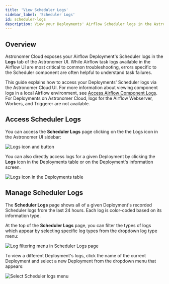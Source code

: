 ```yaml
---
title: 'View Scheduler Logs'
sidebar_label: 'Scheduler Logs'
id: scheduler-logs
description: View your Deployments' Airflow Scheduler logs in the Astronomer Cloud UI.
---
```


## Overview

Astronomer Cloud exposes your Airflow Deployment's Scheduler logs in the **Logs** tab of the Astronomer UI. While Airflow task logs available in the Airflow UI are most critical to common troubleshooting, errors specific to the Scheduler component are often helpful to understand task failures.

This guide explains how to access your Deployments' Scheduler logs via the Astronomer Cloud UI. For more information about viewing component logs in a local Airflow environment, see [Access Airflow Component Logs](test-and-troubleshoot-locally.md#access-airflow-component-logs). For Deployments on Astronomer Cloud, logs for the Airflow Webserver, Workers, and Triggerer are not available.

## Access Scheduler Logs

You can access the **Scheduler Logs** page clicking on the the Logs icon in the Astronomer UI sidebar:

![Logs icon and button](/img/docs/log-location.png)

You can also directly access logs for a given Deployment by clicking the **Logs** icon in the Deployments table or on the Deployment's information screen.

![Logs icon in the Deployments table](/img/docs/deployment-log-button.png)

## Manage Scheduler Logs

The **Scheduler Logs** page shows all of a given Deployment's recorded Scheduler logs from the last 24 hours. Each log is color-coded based on its information type.

At the top of the **Scheduler Logs** page, you can filter the types of logs which appear by selecting specific log types from the dropdown log type menu:

![Log filtering menu in Scheduler Logs page](/img/docs/filter-logs.png)

To view a different Deployment's logs, click the name of the current Deployment and select a new Deployment from the dropdown menu that appears:

![Select Scheduler logs menu](/img/docs/select-deployment-logs.png)
